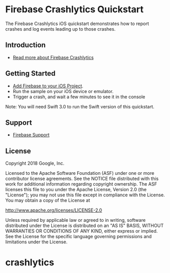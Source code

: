 Firebase Crashlytics Quickstart
=============================

The Firebase Crashlytics iOS quickstart demonstrates how to report crashes and log
events leading up to those crashes.

Introduction
------------

- [Read more about Firebase Crashlytics](https://firebase.google.com/docs/crashlytics/)

Getting Started
---------------

- [Add Firebase to your iOS Project](https://firebase.google.com/docs/ios/setup).
- Run the sample on your iOS device or emulator.
- Trigger a crash, and wait a few minutes to see it in the console

Note: You will need Swift 3.0 to run the Swift version of this quickstart.

Support
-------

- [Firebase Support](https://firebase.google.com/support/)

License
-------

Copyright 2018 Google, Inc.

Licensed to the Apache Software Foundation (ASF) under one or more contributor
license agreements.  See the NOTICE file distributed with this work for
additional information regarding copyright ownership.  The ASF licenses this
file to you under the Apache License, Version 2.0 (the "License"); you may not
use this file except in compliance with the License.  You may obtain a copy of
the License at

  http://www.apache.org/licenses/LICENSE-2.0

Unless required by applicable law or agreed to in writing, software
distributed under the License is distributed on an "AS IS" BASIS, WITHOUT
WARRANTIES OR CONDITIONS OF ANY KIND, either express or implied.  See the
License for the specific language governing permissions and limitations under
the License.
# crashlytics
